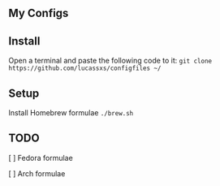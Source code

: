 ## My Configs

## Install
Open a terminal  and paste the following code to it:
`git clone https://github.com/lucassxs/configfiles ~/`


## Setup
Install Homebrew formulae 
`./brew.sh`


## TODO
[ ] Fedora formulae

[ ] Arch formulae